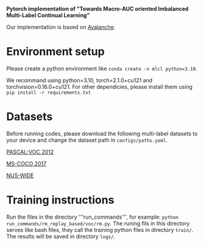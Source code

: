 **Pytorch implementation of "Towards Macro-AUC oriented Imbalanced Multi-Label Continual Learning"**

Our implementation is based on [Avalanche](https://github.com/ContinualAI/avalanche).

# Environment setup
Please create a python environment like `conda create -n mlcl python=3.10`.

We recommand using python=3.10, torch=2.1.0+cu121 and torchvision=0.16.0+cu121.
For other dependicies, please install them using `pip install -r requirements.txt`

# Datasets
Before running codes, please download the following multi-label datasets to your device and change the dataset path in `configs/paths.yaml`.

[PASCAL-VOC 2012](http://host.robots.ox.ac.uk/pascal/VOC/voc2012/index.html)

[MS-COCO 2017](https://cocodataset.org/)

[NUS-WIDE](https://lms.comp.nus.edu.sg/research/NUS-WIDE.html)

# Training instructions
Run the files in the directory '''run_commands''', for example: `python run_commands/rm_replay_based/voc/rm.py`.
The runing fils in this directory serves like bash files, they call the training python files in directory `train/`.
The results will be saved in directory `logs/`.